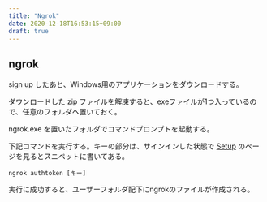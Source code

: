 ```yaml
---
title: "Ngrok"
date: 2020-12-18T16:53:15+09:00
draft: true
---
```


## ngrok 
sign up したあと、Windows用のアプリケーションをダウンロードする。

ダウンロードした zip ファイルを解凍すると、exeファイルが1つ入っているので、任意のフォルダへ置いておく。

ngrok.exe を置いたフォルダでコマンドプロンプトを起動する。

下記コマンドを実行する。キーの部分は、サインインした状態で [Setup](https://dashboard.ngrok.com/get-started/setup) のページを見るとスニペットに書いてある。

```
ngrok authtoken [キー]
```

実行に成功すると、ユーザーフォルダ配下にngrokのファイルが作成される。
